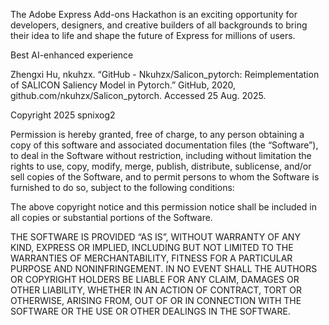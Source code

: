 The Adobe Express Add-ons Hackathon is an exciting opportunity for developers, designers, and creative builders of all backgrounds to bring their idea to life and shape the future of Express for millions of users.



Best AI-enhanced experience





Zhengxi Hu, nkuhzx. “GitHub - Nkuhzx/Salicon_pytorch: Reimplementation of SALICON Saliency Model in Pytorch.” GitHub, 2020, github.com/nkuhzx/Salicon_pytorch. Accessed 25 Aug. 2025.






Copyright 2025 spnixog2

Permission is hereby granted, free of charge, to any person obtaining a copy of this software and associated documentation files (the “Software”), to deal in the Software without restriction, including without limitation the rights to use, copy, modify, merge, publish, distribute, sublicense, and/or sell copies of the Software, and to permit persons to whom the Software is furnished to do so, subject to the following conditions:

The above copyright notice and this permission notice shall be included in all copies or substantial portions of the Software.

THE SOFTWARE IS PROVIDED “AS IS”, WITHOUT WARRANTY OF ANY KIND, EXPRESS OR IMPLIED, INCLUDING BUT NOT LIMITED TO THE WARRANTIES OF MERCHANTABILITY, FITNESS FOR A PARTICULAR PURPOSE AND NONINFRINGEMENT. IN NO EVENT SHALL THE AUTHORS OR COPYRIGHT HOLDERS BE LIABLE FOR ANY CLAIM, DAMAGES OR OTHER LIABILITY, WHETHER IN AN ACTION OF CONTRACT, TORT OR OTHERWISE, ARISING FROM, OUT OF OR IN CONNECTION WITH THE SOFTWARE OR THE USE OR OTHER DEALINGS IN THE SOFTWARE.

